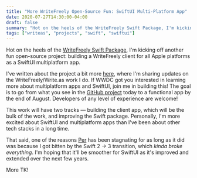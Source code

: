 ```yaml
---
title: "More WriteFreely Open-Source Fun: SwiftUI Multi-Platform App"
date: 2020-07-27T14:30:00-04:00
draft: false
summary: "Hot on the heels of the WriteFreely Swift Package, I'm kicking off another fun open-source project: building an official WriteFreely client for all Apple platforms as a SwiftUI multiplatform app."
tags: ["writeas", "projects", "swift", "swiftui"]
---
```


Hot on the heels of the [WriteFreely Swift Package], I'm kicking off another fun open-source project: building a WriteFreely client for all Apple platforms as a SwiftUI multiplatform app.

I've written about the project a bit more [here], where I'm sharing updates on the WriteFreely/Write.as work I do. If WWDC got you interested in learning more about multiplatform apps and SwiftUI, join me in building this! The goal is to go from what you see in the [GitHub project] today to a functional app by the end of August. Developers of any level of experience are welcome!

This work will have two tracks — building the client app, which will be the bulk of the work, and improving the Swift package. Personally, I'm more excited about SwiftUI and multiplatform apps than I've been about other tech stacks in a long time.

That said, one of the reasons [Per] has been stagnating for as long as it did was because I got bitten by the Swift 2 &rarr; 3 transition, which _kinda broke everything_. I'm hoping that it'll be smoother for SwiftUI as it's improved and extended over the next few years.

More TK!

[WriteFreely Swift Package]: /post/writefreely-swift-package-released/
[here]: https://write.as/angelo/writefreely-swiftui-client
[GitHub project]: https://github.com/writeas/writefreely-swiftui-multiplatform
[Per]: /post/an-update-on-per/
